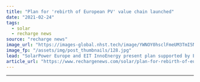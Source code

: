 ```yaml
---
title: "Plan for 'rebirth of European PV' value chain launched"
date: "2021-02-24"
tags: 
  - solar
  - recharge news
source: "recharge news"
image_url: "https://images-global.nhst.tech/image/YWNOY0hsclFmeUM3TmI5NUs4U2h5ZW5PNFpKUHc2TWNZMmpuYzdXYjdRcz0=/nhst/binary/caaf48c4aa860f54c6007311c99f02be"
image_fp: "/assets/img/post_thumbnails/128.jpg"
lead: "SolarPower Europe and EIT InnoEnergy present plan supported by EU Commission to capture demand from an expected 20GW of solar additions per year"
article_url: "https://www.rechargenews.com/solar/plan-for-rebirth-of-european-pv-value-chain-launched/2-1-969356"
---
```


---
